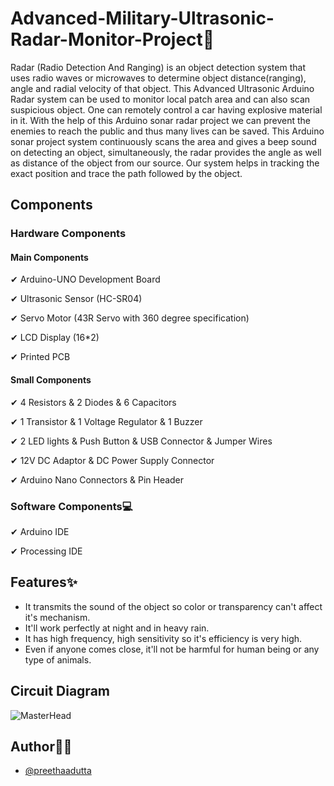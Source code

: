 # Advanced-Military-Ultrasonic-Radar-Monitor-Project📡

Radar (Radio Detection And Ranging) is an object detection system that 
uses radio waves or microwaves to determine object distance(ranging), 
angle and radial velocity of that object. This Advanced Ultrasonic Arduino 
Radar system can be used to monitor local patch area and can also scan 
suspicious object. One can remotely control a car having explosive material 
in it. With the help of this Arduino sonar radar project we can prevent the 
enemies to reach the public and thus many lives can be saved. This Arduino sonar project system continuously scans the area and gives a 
beep sound on detecting an object, simultaneously, the radar provides the 
angle as well as distance of the object from our source. Our system helps in 
tracking the exact position and trace the path followed by the object.


## Components

### Hardware Components
#### Main Components

✔ Arduino-UNO Development Board

✔ Ultrasonic Sensor (HC-SR04)

✔ Servo Motor (43R Servo with 360 degree specification)

✔ LCD Display (16*2)

✔ Printed PCB

#### Small Components
✔ 4 Resistors & 2 Diodes & 6 Capacitors

✔ 1 Transistor & 1 Voltage Regulator & 1 Buzzer

✔ 2 LED lights & Push Button & USB Connector & Jumper Wires

✔ 12V DC Adaptor & DC Power Supply Connector

✔ Arduino Nano Connectors & Pin Header

### Software Components💻

✔ Arduino IDE

✔ Processing IDE

## Features✨

- It transmits the sound of the object so color or transparency can't affect it's mechanism. 
- It'll work perfectly at night and in heavy rain.
- It has high frequency, high sensitivity so it's efficiency is very high.
- Even if anyone comes close, it'll not be harmful for human being or any type of animals.


## Circuit Diagram

![MasterHead](https://miro.medium.com/max/550/1*CQzRj_YAHcEOVyKzQZNtfg.png)

## Author👩‍💻

- [@preethaadutta](https://github.com/preethaadutta)
